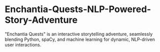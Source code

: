 # Enchantia-Quests-NLP-Powered-Story-Adventure
"Enchantia Quests" is an interactive storytelling adventure, seamlessly blending Python, spaCy, and machine learning for dynamic, NLP-driven user interactions. 
